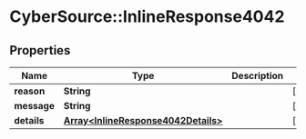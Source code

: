 # CyberSource::InlineResponse4042

## Properties
Name | Type | Description | Notes
------------ | ------------- | ------------- | -------------
**reason** | **String** |  | [optional] 
**message** | **String** |  | [optional] 
**details** | [**Array&lt;InlineResponse4042Details&gt;**](InlineResponse4042Details.md) |  | [optional] 


